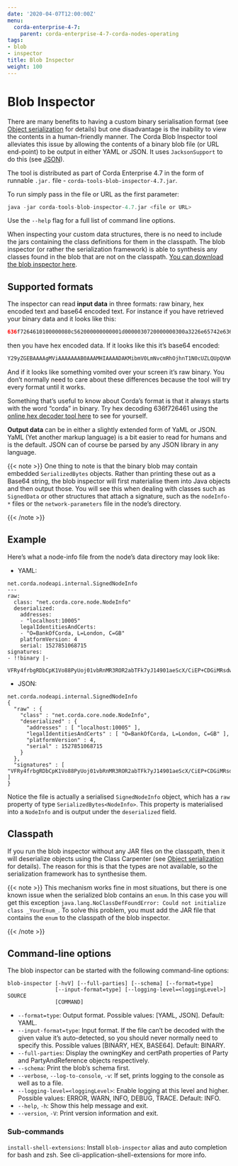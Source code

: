 ```yaml
---
date: '2020-04-07T12:00:00Z'
menu:
  corda-enterprise-4-7:
    parent: corda-enterprise-4-7-corda-nodes-operating
tags:
- blob
- inspector
title: Blob Inspector
weight: 100
---
```



# Blob Inspector

There are many benefits to having a custom binary serialisation format (see [Object serialization](serialization.md) for details) but one
disadvantage is the inability to view the contents in a human-friendly manner. The Corda Blob Inspector tool alleviates
this issue by allowing the contents of a binary blob file (or URL end-point) to be output in either YAML or JSON. It
uses `JacksonSupport` to do this (see [JSON](json.md)). 

The tool is distributed as part of Corda Enterprise 4.7 in the form of runnable `.jar.` file - `corda-tools-blob-inspector-4.7.jar`.

To run simply pass in the file or URL as the first parameter:

```kotlin
java -jar corda-tools-blob-inspector-4.7.jar <file or URL>
```


Use the `--help` flag for a full list of command line options.

When inspecting your custom data structures, there is no need to include the jars containing the class definitions for them
in the classpath. The blob inspector (or rather the serialization framework) is able to synthesis any classes found in the
blob that are not on the classpath. [You can download the blob inspector here](https://software.r3.com/artifactory/corda-releases/net/corda/corda-tools-blob-inspector/).


## Supported formats

The inspector can read **input data** in three formats: raw binary, hex encoded text and base64 encoded text. For instance
if you have retrieved your binary data and it looks like this:

```kotlin
636f7264610100000080c562000000000001d0000030720000000300a3226e65742e636f7264613a38674f537471464b414a5055...
```

then you have hex encoded data. If it looks like this it’s base64 encoded:

```kotlin
Y29yZGEBAAAAgMViAAAAAAAB0AAAMHIAAAADAKMibmV0LmNvcmRhOjhnT1N0cUZLQUpQVWVvY2Z2M1NlU1E9PdAAACc1AAAAAgCjIm5l...
```

And if it looks like something vomited over your screen it’s raw binary. You don’t normally need to care about these
differences because the tool will try every format until it works.

Something that’s useful to know about Corda’s format is that it always starts with the word “corda” in binary. Try
hex decoding 636f726461 using the [online hex decoder tool here](https://convertstring.com/EncodeDecode/HexDecode)
to see for yourself.

**Output data** can be in either a slightly extended form of YaML or JSON. YaML (Yet another markup language) is a bit
easier to read for humans and is the default. JSON can of course be parsed by any JSON library in any language.

{{< note >}}
One thing to note is that the binary blob may contain embedded `SerializedBytes` objects. Rather than printing these
out as a Base64 string, the blob inspector will first materialise them into Java objects and then output those. You will
see this when dealing with classes such as `SignedData` or other structures that attach a signature, such as the
`nodeInfo-*` files or the `network-parameters` file in the node’s directory.

{{< /note >}}

## Example

Here’s what a node-info file from the node’s data directory may look like:


* YAML:

```none
net.corda.nodeapi.internal.SignedNodeInfo
---
raw:
  class: "net.corda.core.node.NodeInfo"
  deserialized:
    addresses:
    - "localhost:10005"
    legalIdentitiesAndCerts:
    - "O=BankOfCorda, L=London, C=GB"
    platformVersion: 4
    serial: 1527851068715
signatures:
- !!binary |-
  VFRy4frbgRDbCpK1Vo88PyUoj01vbRnMR3ROR2abTFk7yJ14901aeScX/CiEP+CDGiMRsdw01cXt\nhKSobAY7Dw==
```


* JSON:

```none
net.corda.nodeapi.internal.SignedNodeInfo
{
  "raw" : {
    "class" : "net.corda.core.node.NodeInfo",
    "deserialized" : {
      "addresses" : [ "localhost:10005" ],
      "legalIdentitiesAndCerts" : [ "O=BankOfCorda, L=London, C=GB" ],
      "platformVersion" : 4,
      "serial" : 1527851068715
    }
  },
  "signatures" : [ "VFRy4frbgRDbCpK1Vo88PyUoj01vbRnMR3ROR2abTFk7yJ14901aeScX/CiEP+CDGiMRsdw01cXthKSobAY7Dw==" ]
}
```

Notice the file is actually a serialised `SignedNodeInfo` object, which has a `raw` property of type `SerializedBytes<NodeInfo>`.
This property is materialised into a `NodeInfo` and is output under the `deserialized` field.


## Classpath

If you run the blob inspector without any JAR files on the classpath, then it will deserialize objects using the Class Carpenter (see [Object serialization](serialization.md) for details).
The reason for this is that the types are not available, so the serialization framework has to synthesise them.

{{< note >}}
This mechanism works fine in most situations, but there is one known issue when the serialized blob contains an `enum`.
In this case you will get this exception `java.lang.NoClassDefFoundError: Could not initialize class _YourEnum_`.
To solve this problem, you must add the JAR file that contains the `enum` to the classpath of the blob inspector.

{{< /note >}}

## Command-line options

The blob inspector can be started with the following command-line options:

```shell
blob-inspector [-hvV] [--full-parties] [--schema] [--format=type]
               [--input-format=type] [--logging-level=<loggingLevel>] SOURCE
               [COMMAND]
```


* `--format=type`: Output format. Possible values: [YAML, JSON]. Default: YAML.
* `--input-format=type`: Input format. If the file can’t be decoded with the given value it’s auto-detected, so you should
never normally need to specify this. Possible values [BINARY, HEX, BASE64]. Default: BINARY.
* `--full-parties`: Display the owningKey and certPath properties of Party and PartyAndReference objects respectively.
* `--schema`: Print the blob’s schema first.
* `--verbose`, `--log-to-console`, `-v`: If set, prints logging to the console as well as to a file.
* `--logging-level=<loggingLevel>`: Enable logging at this level and higher. Possible values: ERROR, WARN, INFO, DEBUG, TRACE. Default: INFO.
* `--help`, `-h`: Show this help message and exit.
* `--version`, `-V`: Print version information and exit.


### Sub-commands

`install-shell-extensions`: Install `blob-inspector` alias and auto completion for bash and zsh. See cli-application-shell-extensions for more info.
